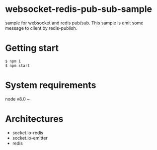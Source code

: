# websocket-redis-pub-sub-sample
sample for websocket and redis pub/sub.
This sample is emit some message to client by redis-publish.

# Getting start
```
$ npm i
$ npm start
```

# System requirements
node v8.0 ~

# Architectures
* socket.io-redis
* socket.io-emitter
* redis
